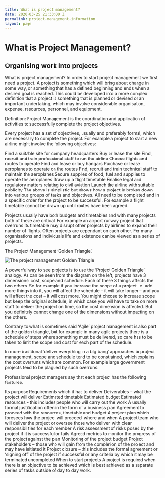 ```yaml
---
title: What is project management?
date: 2020-03-25 21:33:00 Z
permalink: project-management-information
layout: page
---
```


# What is Project Management?
## Organising work into projects
What is project management? In order to start project management we first need a project. A project is something which will bring about change in some way, or something that has a defined beginning and ends when a desired goal is reached. This could be developed into a more complex definition that a project is something that is planned or devised or an important undertaking, which may involve considerable organisation, expense, resources, personnel, and equipment.

Definition: Project Management is the coordination and application of activities to successfully complete the project objectives.

Every project has a set of objectives, usually and preferably formal, which are necessary to complete the project. For example a project to start a new airline might involve the following objectives:

Find a suitable site for company headquarters
Buy or lease the site
Find, recruit and train professional staff to run the airline
Choose flights and routes to operate
Find and lease or buy hangars
Purchase or lease aeroplanes to operate on the routes
Find, recruit and train technical staff to maintain the aeroplanes
Secure supplies of food, fuel and supplies to operate the aeroplanes
Draw up a flight timetable
Finalise legal and regulatory matters relating to civil aviation
Launch the airline with suitable publicity
The above is simplistic but shows how a project is broken down into various groups of tasks and objectives. All need to be completed and in a specific order for the project to be successful. For example a flight timetable cannot be drawn up until routes have been agreed.

Projects usually have both budgets and timetables and with many projects both of these are critical. For example an airport runway project that overruns its timetable may disrupt other projects by airlines to expand their number of flights. Often projects are dependant on each other. For many organisations and individuals life and existence can be viewed as a series of projects.

The Project Management ‘Golden Triangle’.

![The project management Golden Triangle]()

A powerful way to see projects is to use the ‘Project Golden Triangle’ analogy. As can be seen from the diagram on the left, projects have 3 dimensions: cost, scope and schedule. Each of these 3 things affects the two others. So for example if you increase the scope of a project i.e. add more things into it, you will affect the schedule – it will take longer – and you will affect the cost – it will cost more. You might choose to increase scope but keep the original schedule, in which case you will have to take on more staff to deliver the project on time, so the cost dimension is affected. But you definitely cannot change one of the dimensions without impacting on the others.

Contrary to what is sometimes said ‘Agile’ project management is also part of the golden triangle, but for example in many agile projects there is a schedule of steps where something must be delivered, so care has to be taken to limit the scope and cost for each part of the schedule.



In more traditional ‘deliver everything in a big bang’ approaches to project management, scope and schedule tend to be constrained, which explains the cost overruns which are common. For example large government projects tend to be plagued by such overruns.

Professional project managers say that each project has the following features:

Its purpose
Requirements which it has to deliver
Deliverables – what the project will deliver
Estimated timetable
Estimated budget
Estimated resources – this includes people who will carry out the work
A usually formal justification often in the form of a business plan
Agreement to proceed with the resources, timetable and budget
A project plan which foresees how the project will proceed, where and when
A project team who will deliver the project or oversee those who deliver, with clear responsibilities for each member
A risk assessment of risks posed by the project if it is successful or fails
Agreed metrics to monitor the progress of the project against the plan
Monitoring of the project budget
Project stakeholders – those who will gain from the completion of the project and may have initiated it
Project closure – this includes the formal agreement or ‘signing off’ of the project if successful or any criteria by which it may be terminated uncompleted
When to start projects
A project is required when there is an objective to be achieved which is best achieved as a separate series of tasks outside of day to day work.